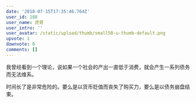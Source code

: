 ```yaml
---
date: '2018-07-15T17:35:46.764Z'
user_id: 188
user_name: 虎哥
user_intro: ''
user_avatar: /static/upload/thumb/small50-u-thumb-default.png
upvote: 1
downvote: 0
comments: []
---
```


我曾经看到一个理论，说如果一个社会的产出一直低于消费，就会产生一系列债务而无法维系。

时间长了是非常危险的。要么是以货币贬值而丧失了购买力，要么是以债务崩盘结束。
